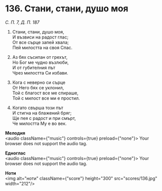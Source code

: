 # 136. Стани, стани, душо моя  

*С. П. 7, Д. П. 187*  

1. Стани, стани, душо моя,  
И възвиси на радост глас;  
От все сърце запей хвала;  
Пей милостта на своя Спас.  

2. Аз бях съсипан от грехът,  
Но Бог ме чудно възлюби,  
И от губителния път  
Чрез милостта Си избави.  

3. Кога с неверно си сърце  
От Него бях се уклонил,  
Той с благост все ме спираше,  
Той с милост все ми е простил.  

4. Когато свърша този път  
И стигна на блажений бряг;  
Ще пея с радост и при смърт,  
Че милостта Му е во век.  

__Мелодия__  
<audio className={"music"} controls={true} preload={"none"}><source src="mp3/136.mp3" type="audio/mpeg"/>
Your browser does not support the audio tag.
</audio>  

__Едноглас__  
<audio className={"music"} controls={true} preload={"none"}><source src="transp/136.mp3" type="audio/mpeg"/>
Your browser does not support the audio tag.
</audio>  

__Ноти__  
<img alt="ноти" className={"score"} height="300" src="scores/136.jpg" width="212"/>
